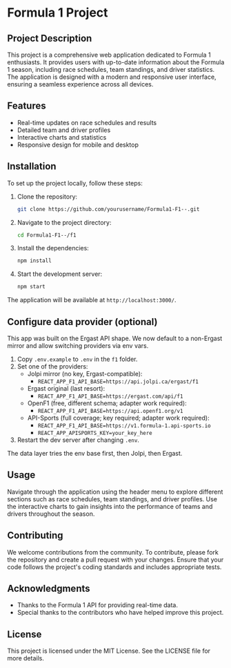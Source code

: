 # Formula 1 Project

## Project Description

This project is a comprehensive web application dedicated to Formula 1 enthusiasts. It provides users with up-to-date information about the Formula 1 season, including race schedules, team standings, and driver statistics. The application is designed with a modern and responsive user interface, ensuring a seamless experience across all devices.

## Features

- Real-time updates on race schedules and results
- Detailed team and driver profiles
- Interactive charts and statistics
- Responsive design for mobile and desktop

## Installation

To set up the project locally, follow these steps:

1. Clone the repository:

   ```bash
   git clone https://github.com/yourusername/Formula1-F1--.git
   ```

2. Navigate to the project directory:

   ```bash
   cd Formula1-F1--/f1
   ```

3. Install the dependencies:

   
   ```bash
   npm install
   ```

4. Start the development server:

   ```bash
   npm start
   ```

The application will be available at `http://localhost:3000/`.

## Configure data provider (optional)

This app was built on the Ergast API shape. We now default to a non-Ergast mirror and allow switching providers via env vars.

1. Copy `.env.example` to `.env` in the `f1` folder.
2. Set one of the providers:
    - Jolpi mirror (no key, Ergast-compatible):
       - `REACT_APP_F1_API_BASE=https://api.jolpi.ca/ergast/f1`
    - Ergast original (last resort):
       - `REACT_APP_F1_API_BASE=https://ergast.com/api/f1`
    - OpenF1 (free, different schema; adapter work required):
       - `REACT_APP_F1_API_BASE=https://api.openf1.org/v1`
    - API-Sports (full coverage; key required; adapter work required):
       - `REACT_APP_F1_API_BASE=https://v1.formula-1.api-sports.io`
       - `REACT_APP_APISPORTS_KEY=your_key_here`
3. Restart the dev server after changing `.env`.

The data layer tries the env base first, then Jolpi, then Ergast.

## Usage

Navigate through the application using the header menu to explore different sections such as race schedules, team standings, and driver profiles. Use the interactive charts to gain insights into the performance of teams and drivers throughout the season.

## Contributing

We welcome contributions from the community. To contribute, please fork the repository and create a pull request with your changes. Ensure that your code follows the project's coding standards and includes appropriate tests.

## Acknowledgments

- Thanks to the Formula 1 API for providing real-time data.
- Special thanks to the contributors who have helped improve this project.

## License

This project is licensed under the MIT License. See the LICENSE file for more details.
